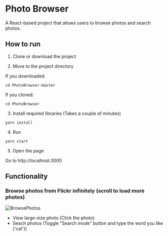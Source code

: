 # Photo Browser

A React-based project that allows users to browse photos and search photos.

## How to run

1. Clone or download the project

2. Move to the project directory

If you downloaded:

`cd PhotoBrowser-master`

If you cloned:

`cd PhotoBrowser`

3. Install required libraries (Takes a couple of minutes)

`yarn install`

4. Run

`yarn start`

5. Open the page

Go to http://localhost:3000

## Functionality

### Browse photos from Flickr infinitely (scroll to load more photos)

![BrowsePhotos](./public/gif/BrowsingFeature.gif)

- View large-size photo (Click the photo)
- Seach photos (Toggle "Search mode" button and type the word you like ('cat'))

##
